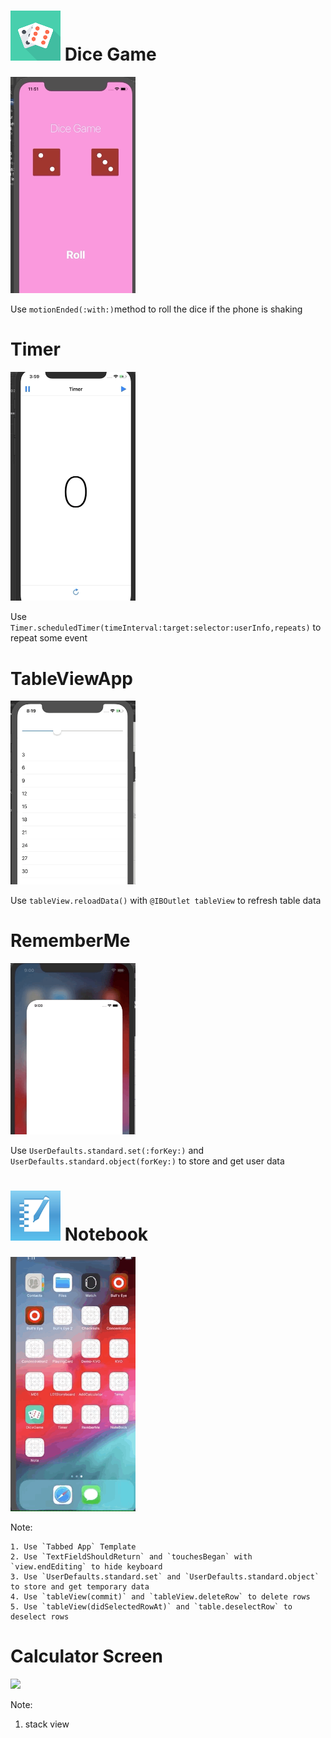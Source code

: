 

# ![120](https://github.com/SummitXY/iOS-projects/blob/master/DiceGame/DiceGame/Assets.xcassets/AppIcon.appiconset/80.png)	Dice Game



<img src="https://github.com/SummitXY/iOS-projects/blob/master/DiceGame/sources/DiceGame.gif" width="200">

Use `motionEnded(:with:)`method to roll the dice if the phone is shaking

# Timer



<img src="https://github.com/SummitXY/iOS-projects/blob/master/Timer/sources/Timer.gif" width="200" >

Use `Timer.scheduledTimer(timeInterval:target:selector:userInfo,repeats)` to repeat some event

# TableViewApp

<img src="https://github.com/SummitXY/iOS-projects/blob/master/TableViewApp/sources/app.gif" width="200" >

Use `tableView.reloadData()` with `@IBOutlet tableView` to refresh table data

# RememberMe

<img src="https://github.com/SummitXY/iOS-projects/blob/master/RemberMe/sources/app.gif" width="200" >

Use `UserDefaults.standard.set(:forKey:)`  and `UserDefaults.standard.object(forKey:)` to store and get user data

#  <img src="https://github.com/SummitXY/iOS-projects/blob/master/Note/sources/logo.jpg" width="80" > Notebook

<img src="https://github.com/SummitXY/iOS-projects/blob/master/Note/sources/app.gif" width="200" >

Note:

 	1. Use `Tabbed App` Template
 	2. Use `TextFieldShouldReturn` and `touchesBegan` with `view.endEditing` to hide keyboard
 	3. Use `UserDefaults.standard.set` and `UserDefaults.standard.object` to store and get temporary data
 	4. Use `tableView(commit)` and `tableView.deleteRow` to delete rows
 	5. Use `tableView(didSelectedRowAt)` and `table.deselectRow` to deselect rows 



# Calculator Screen

<img src="https://github.com/SummitXY/iOS-projects/blob/master/iOSCalculatorScreen/sources/app.gif" width="200" >

Note:

1. stack view
